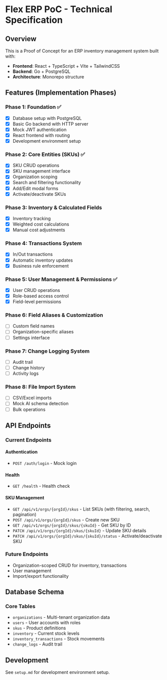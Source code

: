 # Flex ERP PoC - Technical Specification

## Overview
This is a Proof of Concept for an ERP inventory management system built with:
- **Frontend**: React + TypeScript + Vite + TailwindCSS
- **Backend**: Go + PostgreSQL
- **Architecture**: Monorepo structure

## Features (Implementation Phases)

### Phase 1: Foundation ✅
- [x] Database setup with PostgreSQL
- [x] Basic Go backend with HTTP server
- [x] Mock JWT authentication
- [x] React frontend with routing
- [x] Development environment setup

### Phase 2: Core Entities (SKUs) ✅
- [x] SKU CRUD operations
- [x] SKU management interface  
- [x] Organization scoping
- [x] Search and filtering functionality
- [x] Add/Edit modal forms
- [x] Activate/deactivate SKUs

### Phase 3: Inventory & Calculated Fields
- [x] Inventory tracking
- [x] Weighted cost calculations
- [x] Manual cost adjustments

### Phase 4: Transactions System
- [x] In/Out transactions
- [x] Automatic inventory updates
- [x] Business rule enforcement

### Phase 5: User Management & Permissions ✅
- [x] User CRUD operations
- [x] Role-based access control
- [x] Field-level permissions

### Phase 6: Field Aliases & Customization
- [ ] Custom field names
- [ ] Organization-specific aliases
- [ ] Settings interface

### Phase 7: Change Logging System
- [ ] Audit trail
- [ ] Change history
- [ ] Activity logs

### Phase 8: File Import System
- [ ] CSV/Excel imports
- [ ] Mock AI schema detection
- [ ] Bulk operations

## API Endpoints


### Current Endpoints

#### Authentication
- `POST /auth/login` - Mock login

#### Health
- `GET /health` - Health check

#### SKU Management
- `GET /api/v1/orgs/{orgId}/skus` - List SKUs (with filtering, search, pagination)
- `POST /api/v1/orgs/{orgId}/skus` - Create new SKU
- `GET /api/v1/orgs/{orgId}/skus/{skuId}` - Get SKU by ID
- `PATCH /api/v1/orgs/{orgId}/skus/{skuId}` - Update SKU details
- `PATCH /api/v1/orgs/{orgId}/skus/{skuId}/status` - Activate/deactivate SKU

### Future Endpoints
- Organization-scoped CRUD for inventory, transactions
- User management
- Import/export functionality

## Database Schema

### Core Tables
- `organizations` - Multi-tenant organization data
- `users` - User accounts with roles
- `skus` - Product definitions
- `inventory` - Current stock levels
- `inventory_transactions` - Stock movements
- `change_logs` - Audit trail

## Development

See `setup.md` for development environment setup.
